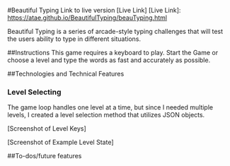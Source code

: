 #Beautiful Typing
Link to live version
[Live Link]
[Live Link]: https://atae.github.io/BeautifulTyping/beauTyping.html

Beautiful Typing is a series of arcade-style typing challenges that will test the users ability to type in different situations.

##Instructions
  This game requires a keyboard to play. Start the Game or choose a level and type the words as fast and accurately as possible.

##Technologies and Technical Features




### Level Selecting
  The game loop handles one level at a time, but since I needed multiple levels, I created a level selection method that utilizes JSON objects.

  [Screenshot of Level Keys]


  [Screenshot of Example Level State]


##To-dos/future features
